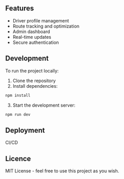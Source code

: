 

## Features

- Driver profile management
- Route tracking and optimization
- Admin dashboard
- Real-time updates
- Secure authentication

## Development

To run the project locally:

1. Clone the repository
2. Install dependencies:
```bash
npm install
```
3. Start the development server:
```bash
npm run dev
```

## Deployment

CI/CD

## Licence
MIT License - feel free to use this project as you wish.
